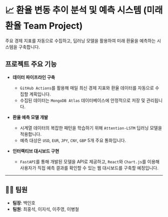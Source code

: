 # 📈 환율 변동 추이 분석 및 예측 시스템 (미래환율 Team Project)

주요 경제 지표를 자동으로 수집하고, 딥러닝 모델을 활용하여 미래 환율을 예측하는 시스템을 구축합니다.

## 프로젝트 주요 기능

- **데이터 파이프라인 구축**

  - `GitHub Actions`를 활용해 매일 최신 경제 지표와 환율 데이터를 자동으로 수집할 계획입니다.
  - 수집된 데이터는 `MongoDB Atlas` 데이터베이스에 안정적으로 저장 및 관리됩니다.

- **환율 예측 모델 개발**

  - 시계열 데이터의 복잡한 패턴을 학습하기 위해 `Attention-LSTM` 딥러닝 모델을 적용합니다.
  - 예측 대상은 `USD`, `EUR`, `JPY`, `CNY`, `GBP` 5개 주요 통화입니다.

- **인터랙티브 대시보드 구현**
  - `FastAPI`를 통해 개발된 모델을 API로 제공하고, `React`와 `Chart.js`를 이용해 사용자가 직접 예측 결과를 확인할 수 있는 웹 대시보드를 구축할 예정입니다.

---

## 👨‍💻 팀원

- **팀장**: 백인호
- **팀원**: 최홍석, 이지석, 이주영, 이병철
